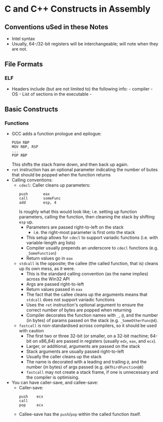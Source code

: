 # C and C++ Constructs in Assembly

## Conventions uSed in these Notes ##

 - Intel syntax
 - Usually, 64-/32-bit registers will be interchangeable; will note when they are not.

## File Formats ## 

### ELF ###

 - Headers include (but are not limited to) the following info:
        - compiler
        - OS
        - List of sections in the executable
        - 

## Basic Constructs ##

### Functions ###

 - GCC adds a function prologue and epilogue:
   ```
   PUSH RBP
   MOV RBP, RSP
   ...
   POP RBP
   ```
   This shifts the stack frame down, and then back up again.
 - `ret` instruction has an optional parameter indicating the number of butes that should be popped when the function returns
 - Calling conventions:
   - `cdecl`: Caller cleans up parameters:
     ```
     push       eax
     call       someFunc
     add        esp, 4
     ```
     Is roughly what this would look like; i.e. setting up function parameters, calling the function, then cleaning the stack by shifting `esp` up.
     - Parameters are passed right-to-left on the stack
       - i.e. the right-most parameter is first onto the stack
     - This setup allows for `cdecl` to support variadic functions (i.e. with variable-length arg lists)
     - Compiler usually prepends an underscore to `cdecl` functions (e.g. `_SomeFunction`)
     - Return values go in `eax`
   - `stdcall` is the opposite; the callee (the called function, that is) cleans up its own mess, as it were.
     - This is the standard calling convention (as the name implies) across the Win32 API
     - Args are passed right-to-left
     - Return values passed in `eax`
     - The fact that the callee cleans up the arguments means that `stdcall` does not support variadic functions
     - Uses the `ret` instruction's optional argument to ensure the correct number of bytes are popped when returning
     - Compiler decorates the function names with `_`, `@`, and the number (in bytes) of params passed on the stack (e.g. `_SomeOtherFunc@4`). 
   - `fastcall` is non-standardised across compilers, so it should be used with caution
     - The first two or three 32-bit (or smaller, on a 32-bit machine; 64-bit on x86_64) are passed in registers (usually `edx`, `eax`, and `ecx`).
     - Larger, or additional, arguments are passed on the stack
     - Stack arguments are usually passed right-to-left
     - Usually the caller cleans up the stack
     - The name is decorated with a leading and trailing `@`, and the number (in bytes) of args passed (e.g. `@AThirdFunction@8`)
     - `fastcall` may not create a stack frame, if one is unnecessary and the compiler is optimising.
 - You can have caller-save, and callee-save:
   - Caller-save:
        ```
        push    ecx
        call
        pop     ecx
        ```
   - Callee-save has the `push`/`pop` within the called function itself.
